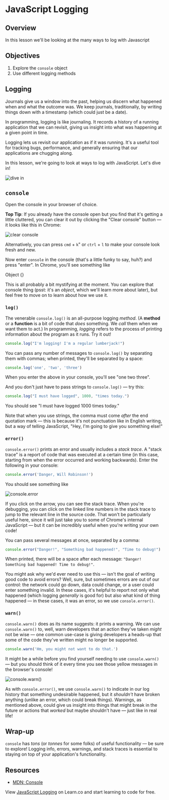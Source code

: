 # JavaScript Logging

## Overview

In this lesson we'll be looking at the many ways to log with Javascript 


## Objectives

1. Explore the `console` object
2. Use different logging methods

## Logging 

Journals give us a window into the past, helping us discern what happened when and what the outcome was. We keep journals, traditionally, by writing things down with a timestamp (which could just be a date).

In programming, logging is like journaling. It records a history of a running application that we can revisit, giving us insight into what was happening at a given point in time.

Logging lets us revisit our application as if it was running. It's a useful tool for tracking bugs, performance, and generally ensuring that our applications are chugging along.

In this lesson, we're going to look at ways to log with JavaScript. Let's dive in!

![dive in](https://i.giphy.com/LlPGmmhr0GcKs.gif)

## `console`

Open the console in your browser of choice.

**Top Tip**: If you already have the console open but you find that it's getting a little cluttered, you can clear it out by clicking the "Clear console" button — it looks like this in Chrome:

![clear console](https://curriculum-content.s3.amazonaws.com/skills-based-js/clear_console.png)

Alternatively, you can press `cmd` + `k`" or `ctrl` + `l` to make your console look fresh and new.

Now enter `console` in the console (that's a little funky to say, huh?) and press "enter". In Chrome, you'll see something like

Object {}

This is all probably a bit mystifying at the moment. You can explore that console thing (psst: it's an _object_, which we'll learn more about later), but feel free to move on to learn about how we use it.

### `log()`

The venerable `console.log()` is an all-purpose logging _method_. (A **method** or a **function** is a bit of code that _does_ something. We _call_ them when we want them to act.) In programming, _logging_ refers to the process of printing information about the program as it runs. Try it out!

``` javascript
console.log("I'm logging! I'm a regular lumberjack!")
```

You can pass any number of messages to `console.log()` by separating them with commas; when printed, they'll be separated by a space:

``` javascript
console.log('one', 'two', 'three')
```

When you enter the above in your console, you'll see "one two three".

And you don't just have to pass strings to `console.log()` — try this:

``` javascript
console.log("I must have logged", 1000, "times today.")
```

You should see "I must have logged 1000 times today."

Note that when you use strings, the comma must come _after_ the end quotation mark — this is because it's not punctuation like in English writing, but a way of telling JavaScript, "Hey, I'm going to give you something else!"

### `error()`

`console.error()` prints an error and usually includes a _stack trace_. A "stack trace" is a report of code that was executed at a certain time (in this case, starting from when the error occurred and working backwards). Enter the following in your console:

``` javascript
console.error('Danger, Will Robinson!')
```

You should see something like

![console.error](https://curriculum-content.s3.amazonaws.com/skills-based-js/console_error.png)

If you click on the arrow, you can see the stack trace. When you're debugging, you can click on the linked line numbers in the stack trace to jump to the relevant line in the source code. That won't be particularly useful here, since it will just take you to some of Chrome's internal JavaScript — but it can be incredibly useful when you're writing your own code!

You can pass several messages at once, separated by a comma:

``` javascript
console.error("Danger!", "Something bad happened!", "Time to debug!")
```

When printed, there will be a space after each message: `"Danger! Something bad happened! Time to debug!"`.

You might ask why we'd ever need to use this — isn't the goal of writing good code to avoid errors? Well, sure, but sometimes errors are out of our control: the network could go down, data could change, or a user could enter something invalid. In these cases, it's helpful to report not only what happened (which logging _generally_ is good for) but also what kind of thing happened — in these cases, it was an error, so we use `console.error()`.

### `warn()`

`console.warn()` does as its name suggests: it prints a warning. We can use `console.warn()` to, well, warn developers that an action they've taken _might_ not be wise — one common use-case is giving developers a heads-up that some of the code they've written might no longer be supported.

``` javascript
console.warn('Hm, you might not want to do that.')
```

It might be a while before you find yourself needing to use `console.warn()` — but you should think of it every time you see those yellow messages in the browser's console!

![console.warn()](https://curriculum-content.s3.amazonaws.com/skills-based-js/console_warn.png)

As with `console.error()`, we use `console.warn()` to indicate in our log history that something undesirable happened, but it _shouldn't_ have broken anything (unlike an error, which could break things). Warnings, as mentioned above, could give us insight into things that might break in the future or actions that _worked_ but maybe shouldn't have — just like in real life!

## Wrap-up

`console` has _tons_ (or _tonnes_ for some folks) of useful functionality — be sure to explore! Logging info, errors, warnings, and stack traces is essential to staying on top of your application's functionality.

## Resources

- [MDN: Console](https://developer.mozilla.org/en-US/docs/Web/API/Console)

<p class='util--hide'>View <a href='https://learn.co/lessons/javascript-logging'>JavaScript Logging</a> on Learn.co and start learning to code for free.</p>
